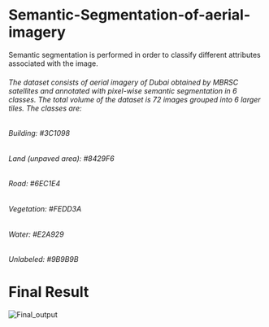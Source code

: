 # Semantic-Segmentation-of-aerial-imagery
Semantic segmentation is performed in order to classify different attributes associated with the image.
###### The dataset consists of aerial imagery of Dubai obtained by MBRSC satellites and annotated with pixel-wise semantic segmentation in 6 classes. The total volume of the dataset is 72 images grouped into 6 larger tiles. The classes are:
###### Building: #3C1098
###### Land (unpaved area): #8429F6
###### Road: #6EC1E4
###### Vegetation: #FEDD3A
###### Water: #E2A929
###### Unlabeled: #9B9B9B

# Final Result
![Final_output](https://user-images.githubusercontent.com/60823367/134293829-309a1a96-38b1-4694-931e-3d19f7257666.png)
